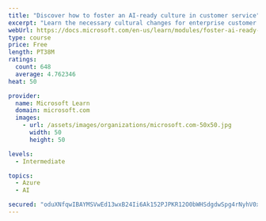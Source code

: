 ```yaml
---
title: "Discover how to foster an AI-ready culture in customer service"
excerpt: "Learn the necessary cultural changes for enterprise customer service to make AI transformation successful, and how they fit into a holistic AI strategy."
webUrl: https://docs.microsoft.com/en-us/learn/modules/foster-ai-ready-culture-customer-service/
type: course
price: Free
length: PT38M
ratings:
  count: 648
  average: 4.762346
heat: 50

provider:
  name: Microsoft Learn
  domain: microsoft.com
  images:
    - url: /assets/images/organizations/microsoft.com-50x50.jpg
      width: 50
      height: 50

levels:
  - Intermediate

topics:
  - Azure
  - AI

secured: "oduXNfqwIBAYMSVwEd13wxB24Ii6Ak152PJPKR12O0bWHSdgdwSpg4rNyhV0xsF0tC+feF+Z5LxDl9ZacYVMoCPR15nEYmdv84cVCuMIbk/Ksm5gBOIOts3g+MOivtnUw6zzHNJSI5go4MUqJjrM5MlaKpiFcPtbKyvIr+BpIMa+o24SjALhkl1Sptizbus1CN9XXtrabaQUeiUopUZM1LZHOtNOn3M/GWJhOPlRtHWiKdwomieCD95z2hpwzYoK5cKgn6ceF1Ce1ViDGq3GvqC6swNZrrX0z84f7IVfsVNnO+3VI8Cohv0Gqt1ygsYJKPL6D/2dvcdbj9Mqq9if/o1nE+2Jfx3+H/lKSfAXXFUA0xJW48pudCnhfZTQ9mPWcO1mB4iXVxFnpRkMjrlV2Q1/k1pYcosJPVzGUwyCXNc=;uW0tDP7UQUZqooby+YPTIQ=="
---
```



